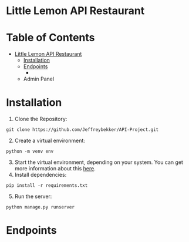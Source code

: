 # Little Lemon API Restaurant

# Table of Contents
* [Little Lemon API Restaurant](#little-lemon-api-restaurant)
    * [Installation](#installation)
    * [Endpoints](#endpoints)
        * [](#)
    * Admin Panel

# Installation
1. Clone the Repository:
```
git clone https://github.com/Jeffreybekker/API-Project.git
```
2. Create a virtual environment:
```
python -m venv env
```
3. Start the virtual environment, depending on your system. You can get more information about this <a href="https://docs.python.org/3/tutorial/venv.html">here</a>.
4. Install dependencies:
```
pip install -r requirements.txt
```
5. Run the server:
```
python manage.py runserver
```
# Endpoints
        
